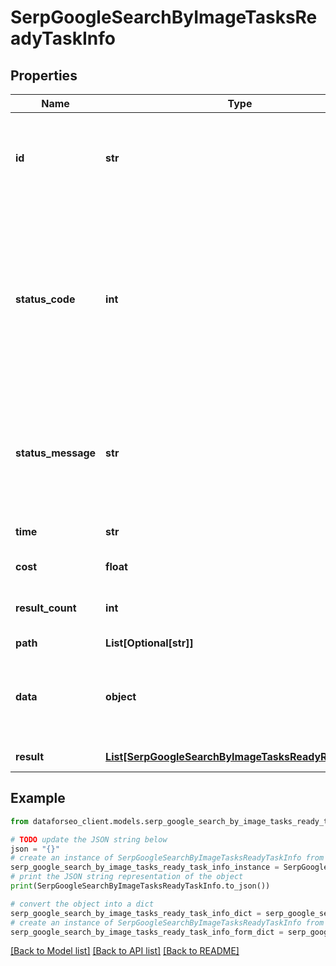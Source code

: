 # SerpGoogleSearchByImageTasksReadyTaskInfo


## Properties

Name | Type | Description | Notes
------------ | ------------- | ------------- | -------------
**id** | **str** | task identifier unique task identifier in our system in the UUID format | [optional] 
**status_code** | **int** | status code of the task generated by DataForSEO, can be within the following range: 10000-60000 you can find the full list of the response codes here | [optional] 
**status_message** | **str** | informational message of the task you can find the full list of general informational messages here | [optional] 
**time** | **str** | execution time, seconds | [optional] 
**cost** | **float** | total tasks cost, USD | [optional] 
**result_count** | **int** | number of elements in the result array | [optional] 
**path** | **List[Optional[str]]** | URL path | [optional] 
**data** | **object** | contains the same parameters that you specified in the POST request | [optional] 
**result** | [**List[SerpGoogleSearchByImageTasksReadyResultInfo]**](SerpGoogleSearchByImageTasksReadyResultInfo.md) | array of results | [optional] 

## Example

```python
from dataforseo_client.models.serp_google_search_by_image_tasks_ready_task_info import SerpGoogleSearchByImageTasksReadyTaskInfo

# TODO update the JSON string below
json = "{}"
# create an instance of SerpGoogleSearchByImageTasksReadyTaskInfo from a JSON string
serp_google_search_by_image_tasks_ready_task_info_instance = SerpGoogleSearchByImageTasksReadyTaskInfo.from_json(json)
# print the JSON string representation of the object
print(SerpGoogleSearchByImageTasksReadyTaskInfo.to_json())

# convert the object into a dict
serp_google_search_by_image_tasks_ready_task_info_dict = serp_google_search_by_image_tasks_ready_task_info_instance.to_dict()
# create an instance of SerpGoogleSearchByImageTasksReadyTaskInfo from a dict
serp_google_search_by_image_tasks_ready_task_info_form_dict = serp_google_search_by_image_tasks_ready_task_info.from_dict(serp_google_search_by_image_tasks_ready_task_info_dict)
```
[[Back to Model list]](../README.md#documentation-for-models) [[Back to API list]](../README.md#documentation-for-api-endpoints) [[Back to README]](../README.md)


